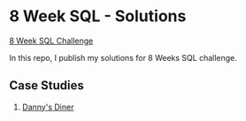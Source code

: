 # 8 Week SQL -  Solutions
[8 Week SQL Challenge](https://8weeksqlchallenge.com/)

In this repo, I publish my solutions for 8 Weeks SQL challenge.

## Case Studies
1. [Danny's Diner](https://github.com/hulasozdemir/8w_sql/tree/main/Case1)
